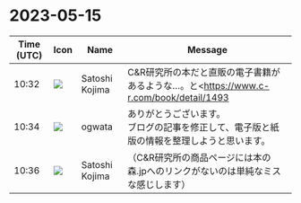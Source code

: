 # 2023-05-15

|Time (UTC)|Icon|Name|Message|
|---|---|---|---|
|10:32|![](https://secure.gravatar.com/avatar/98b698d47526f827586a7f3946607ef4.jpg?s=72&d=https%3A%2F%2Fa.slack-edge.com%2Fdf10d%2Fimg%2Favatars%2Fava_0007-72.png)|Satoshi Kojima|C&amp;R研究所の本だと直販の電子書籍があるような…。と<https://www.c-r.com/book/detail/1493|C&amp;Rの商品ページ>を探すと、なぜかAmazonへのリンクしかなく、しかし直販（といっていいのかな？）の本の森.jpでみるとちゃんと<https://book.mynavi.jp/manatee/c-r/books/detail/id=138406|PDF版もEPUB版も売っていました>。こちらでPDF版を買いました！ PDFのプロパティのアプリケーションはちゃんと`Vivliostyle (Vivliostyle.js 2.24.2; Chromium/112.0.5615.29)` でした|
|10:34|![](https://avatars.slack-edge.com/2019-11-22/845042642576_070441337abaca9fb7b3_72.png)|ogwata|ありがとうございます。<br>ブログの記事を修正して、電子版と紙版の情報を整理しようと思います。|
|10:36|![](https://secure.gravatar.com/avatar/98b698d47526f827586a7f3946607ef4.jpg?s=72&d=https%3A%2F%2Fa.slack-edge.com%2Fdf10d%2Fimg%2Favatars%2Fava_0007-72.png)|Satoshi Kojima|（C&amp;R研究所の商品ページには本の森.jpへのリンクがないのは単純なミスな感じします）|
